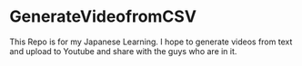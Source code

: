 # GenerateVideofromCSV
This Repo is for my Japanese Learning. I hope to generate videos from text and upload to Youtube and share with the guys who are in it.

